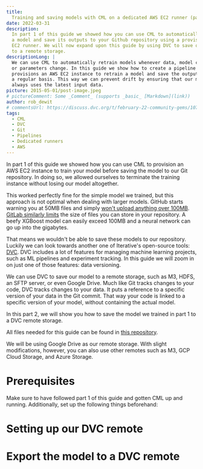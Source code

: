 ```yaml
---
title:
  Training and saving models with CML on a dedicated AWS EC2 runner (part 2)
date: 2022-03-31
description:
  In part 1 of this guide we showed how you can use CML to automatically retrain
  a model and save its outputs to your Github repository using a provisioned AWS
  EC2 runner. We will now expand upon this guide by using DVC to save our model
  to a remote storage.
descriptionLong: |
  We can use CML to automatically retrain models whenever data, model code,
  or parameters change. In this guide we show how to create a pipeline that
  provisions an AWS EC2 instance to retrain a model and save the output on
  a regular basis. This way we can prevent drift by ensuring that our model
  always uses the latest input data.
picture: 2015-05-01/post-image.jpeg
# pictureComment: Some _Comment_ (supports _basic_ [Markdown](link))
author: rob_dewit
# commentsUrl: https://discuss.dvc.org/t/february-22-community-gems/1078
tags:
  - CML
  - DVC
  - Git
  - Pipelines
  - Dedicated runners
  - AWS
---
```


In part 1 of this guide we showed how you can use CML to provision an AWS EC2
instance to train your model before saving the model to our Git repository. In
doing so, we allowed ourselves to terminate the training instance without losing
our model altogether.

This worked perfectly fine for the simple model we trained, but this approach is
not optimal when dealing with larger models. GitHub starts warning you at 50MB
files and simply
[won't upload anything over 100MB](https://docs.github.com/en/repositories/working-with-files/managing-large-files/about-large-files-on-github).
[GitLab similarly limits](https://docs.gitlab.com/ee/user/gitlab_com/index.html#account-and-limit-settings)
the size of files you can store in your repository. A beefy XGBoost model can
easily exceed 100MB and a neural network can go up into the gigabytes.

That means we wouldn't be able to save these models to our repository. Luckily
we can look towards another one of Iterative's open-source tools:
[DVC](https://dvc.org). DVC includes a lot of features for managing machine
learning projects, such as ML pipelines and experiment tracking. In this guide
we will zoom in on just one of those features: data versioning.

We can use DVC to save our model to a remote storage, such as M3, HDFS, an SFTP
server, or even Google Drive. Much like Git tracks changes to your code, DVC
tracks changes to your data. It puts a reference to a specific version of your
data in the Git commit. That way your code is linked to a specific version of
your model, without containing the actual model.

In this part 2, we will show you how to save the model we trained in part 1 to a
DVC remote storage.

All files needed for this guide can be found in
[this repository](https://github.com/iterative/example_model_export_cml).

<admon type="tip">
We will be using Google Drive as our remote storage. With slight modifications, however, you can also use other remotes such as M3, GCP Cloud Storage, and Azure Storage.
</admon>

# Prerequisites

Make sure to have followed part 1 of this guide and gotten CML up and running.
Additionally, set up the following things beforehand:

# Setting up our DVC remote

# Export the model to a DVC remote

<!--
While the approach above works fine when the resulting model is small, we
ideally do not want to store large files in Git. Therefore, if the model is
contained in a large file, we would prefer to save that file elsewhere. This is
where [DVC](https://dvc.org/) comes in.

Using DVC we can store the model on an external server (a _remote_) and only put
a reference to that file in GitHub. This way we can keep the contents of our Git
repository light-weight, while still applying proper versioning to our larger
files (e.g. model and datasets).

You can take a look at [the DVC documentation](https://dvc.org/doc) for more
details.

> 💡 In a situation where we retrain our model daily based on the most recent
> data, it would make sense to also use DVC to keep track of the data used in
> each training. We could, for example, use our runner to import our training
> data from a table in our database and write both the data and the model to the
> DVC remote. This is beyond the scope of this guide, but
> [here you can find a tutorial for this](https://github.com/iterative/cml_dvc_case).

The first time you are using DVC for a project you need to run `dvc init` in the
project directory. Then, in order to start using DVC, you need to set up a
remote. This is where your model files will end up, while DVC keeps track of
their respective versions. DVC supports a plethora of remotes, including Amazon
S3, Microsoft Azure Blob Storage, and Google Cloud Storage. For this guide, we
will be using Google Drive as our remote.

You can follow
[this guide](https://dvc.org/doc/user-guide/setup-google-drive-remote#setup-a-google-drive-dvc-remote)
to set up Google Drive as your remote. Make sure to
[set up a GCP project](https://dvc.org/doc/user-guide/setup-google-drive-remote#using-a-custom-google-cloud-project-recommended)
and to
[use a service account](https://dvc.org/doc/user-guide/setup-google-drive-remote#using-service-accounts).
If you don't use a service account, your runner will get stuck on a log-in
screen.

Once you have set up the storage remote and added the `GDRIVE_CREDENTIALS_DATA`
as a GitHub secret, you can use the workflow below. In this scenario, we train
the model in the same way as above, but we push it to the DVC remote. A
reference to the location of this file is added to the GitHub repository
(`model/random_forest.joblib.dvc`). The model itself is added to `.gitignore`
and not pushed to the repository.

The other files created in `train.py` are still pushed to an experiment branch
in GitHub. Afterwards a merge request is created.

```yaml
name: CML-with-DVC
on: # Here we use two triggers: manually and daily at 08:00
  workflow_dispatch:
  schedule:
    - cron: '0 8 * * *'
jobs:
  deploy-runner:
    runs-on: ubuntu-latest
    steps:
      - uses: iterative/setup-dvc@v1
      - uses: iterative/setup-cml@v1
      - uses: actions/checkout@v2
      - name: Deploy runner on EC2
        env:
          REPO_TOKEN: ${{ secrets.PERSONAL_ACCESS_TOKEN }}
          AWS_ACCESS_KEY_ID: ${{ secrets.AWS_ACCESS_KEY_ID }}
          AWS_SECRET_ACCESS_KEY: ${{ secrets.AWS_SECRET_ACCESS_KEY }}
        run: |
          cml runner \
              --cloud=aws \
              --cloud-region=eu-west \
              --cloud-type=t2.micro \
              --single
  train-model:
    needs: deploy-runner
    runs-on: [self-hosted]
    timeout-minutes: 120 # 2h
    container:
      image: docker://iterativeai/cml:0-dvc2-base1
    steps:
      - uses: actions/checkout@v2
      - name: Train model
        env:
          REPO_TOKEN: ${{ secrets.PERSONAL_ACCESS_TOKEN }}
          GDRIVE_CREDENTIALS_DATA: ${{ secrets.GDRIVE_CREDENTIALS_DATA }}
        run: |
          cml ci
          pip install -r requirements.txt
          python train.py

          # Connect to your DVC remote storage and push the model to there
          dvc add model/random_forest.joblib # This automatically adds the model to your .gitignore

          # GDRIVE_CREDENTIALS_DATA is not read automatically when using a service account
          # Manually write it to creds.json and read that file
          echo -E '${{ secrets.GDRIVE_CREDENTIALS_DATA }}' > creds.json

          dvc remote add -d -f myremote gdrive://${{ secrets.GOOGLE_DRIVE_URI }}
          dvc remote modify myremote gdrive_use_service_account true
          dvc remote modify myremote --local gdrive_service_account_json_file_path creds.json

          dvc push

          # Either do this or add the file to your .gitignore
          # Just make sure not to push it to your repository
          rm creds.json

          # Create pull request for the remaining files
          cml pr .

          # Create CML report
          cat model/metrics.txt > model/report.md
          cml publish model/confusion_matrix.png --md >> model/report.md
          cml send-comment --pr --update report.md
```

# Conclusions

Using CML we can apply CI/CD principles to the (re)training of models. This way
we can automate the stuff needed to keep your models running, leaving you with
more time to do actual data science. Additionally, CML takes care of your
versioning for you and makes sure you can track your models over time.

In this guide, we explored how to set up CML for a daily training job using a
dedicated runner. We exported the model from the runner in two ways: by pushing
it directly to a GitHub repository and by pushing it to a DVC remote.

From here on out we could extend our CI/CD with a `deploy` step to bring the
latest version of our model into production. This step might be conditional on
the performance of the model; we could decide to only start using it in
production if it performs better than previous iterations. All of this warrants
a guide of its own, however, so look out for that in the future! 😉 -->
